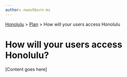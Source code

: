 ```yaml
---
author: nwashburn-ms
---
```


<a href="../overview.md">Honolulu</a> > <a href="../overview.md">Plan</a> > How will your users access Honolulu

# How will your users access Honolulu?

[Content goes here]
